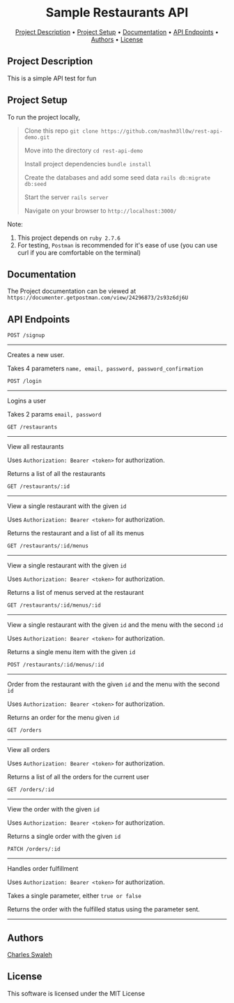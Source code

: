 <div align="center">
    <br />
    <h1 style="font-weight: bold">Sample Restaurants API</h1>
</div>

<p align="center">
  <a href="#description">Project Description</a> •
  <a href="#setup">Project Setup</a> •
  <a href="#documentation">Documentation</a> •
  <a href="#api-endpoints">API Endpoints</a> •
  <a href="#authors">Authors</a> •
  <a href="#license">License</a>
</p>


## Project Description
This is a simple API test for fun



## Project Setup
To run the project locally,

> Clone this repo `git clone https://github.com/mashm3ll0w/rest-api-demo.git`
>
> Move into the directory `cd rest-api-demo`
>
> Install project dependencies `bundle install`
>
> Create the databases and add some seed data `rails db:migrate db:seed`
>
> Start the server `rails server`
>
> Navigate on your browser to `http://localhost:3000/`
>

Note:
1. This project depends on `ruby 2.7.6`
2. For testing, `Postman` is recommended for it's ease of use (you can use curl if you are comfortable on the terminal)


## Documentation

The Project documentation can be viewed at `https://documenter.getpostman.com/view/24296873/2s93z6dj6U`

## API Endpoints

`POST /signup`

---
Creates a new user.

Takes 4 parameters `name, email, password, password_confirmation`

`POST /login`

---
Logins a user

Takes 2 params `email, password`

`GET /restaurants`

---
View all restaurants

Uses `Authorization: Bearer <token>` for authorization.

Returns a list of all the restaurants

`GET /restaurants/:id`

---
View a single restaurant with the given `id`

Uses `Authorization: Bearer <token>` for authorization.

Returns the restaurant and a list of all its menus

`GET /restaurants/:id/menus`

---
View a single restaurant with the given `id`

Uses `Authorization: Bearer <token>` for authorization.

Returns a list of menus served at the restaurant


`GET /restaurants/:id/menus/:id`

---
View a single restaurant with the given `id` and the menu with the second `id`

Uses `Authorization: Bearer <token>` for authorization.

Returns a single menu item with the given `id`


`POST /restaurants/:id/menus/:id`

---
Order from the restaurant with the given `id` and the menu with the second `id`

Uses `Authorization: Bearer <token>` for authorization.

Returns an order for the menu given `id`

`GET /orders`

---
View all orders

Uses `Authorization: Bearer <token>` for authorization.

Returns a list of all the orders for the current user


`GET /orders/:id`

---
View the order with the given `id`

Uses `Authorization: Bearer <token>` for authorization.

Returns a single order with the given `id`

`PATCH /orders/:id`

---
Handles order fulfillment

Uses `Authorization: Bearer <token>` for authorization.

Takes a single parameter, either `true or false`

Returns the order with the fulfilled status using the parameter sent.

---

## Authors
[Charles Swaleh](https://github.com/mashm3ll0w)

## License

This software is licensed under the MIT License
